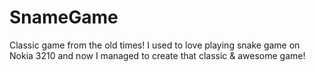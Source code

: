 # SnameGame
Classic game from the old times! I used to love playing snake game on Nokia 3210 and now I managed to create that classic & awesome game!

